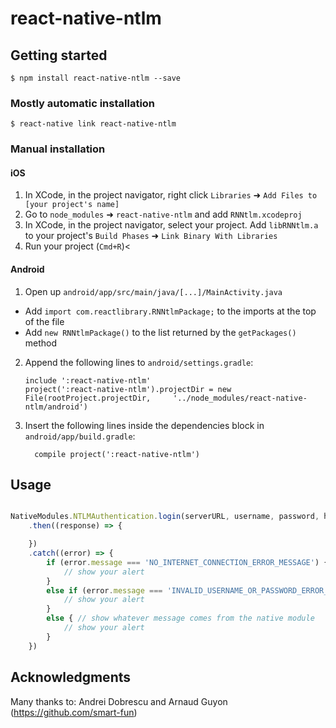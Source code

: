 
# react-native-ntlm 

## Getting started

`$ npm install react-native-ntlm --save`

### Mostly automatic installation

`$ react-native link react-native-ntlm`

### Manual installation


#### iOS

1. In XCode, in the project navigator, right click `Libraries` ➜ `Add Files to [your project's name]`
2. Go to `node_modules` ➜ `react-native-ntlm` and add `RNNtlm.xcodeproj`
3. In XCode, in the project navigator, select your project. Add `libRNNtlm.a` to your project's `Build Phases` ➜ `Link Binary With Libraries`
4. Run your project (`Cmd+R`)<

#### Android

1. Open up `android/app/src/main/java/[...]/MainActivity.java`
  - Add `import com.reactlibrary.RNNtlmPackage;` to the imports at the top of the file
  - Add `new RNNtlmPackage()` to the list returned by the `getPackages()` method
2. Append the following lines to `android/settings.gradle`:
  	```
  	include ':react-native-ntlm'
  	project(':react-native-ntlm').projectDir = new File(rootProject.projectDir, 	'../node_modules/react-native-ntlm/android')
  	```
3. Insert the following lines inside the dependencies block in `android/app/build.gradle`:
  	```
      compile project(':react-native-ntlm')
  	```

## Usage
```javascript

NativeModules.NTLMAuthentication.login(serverURL, username, password, headers)
    .then((response) => {

    })
    .catch((error) => {
        if (error.message === 'NO_INTERNET_CONNECTION_ERROR_MESSAGE') {
            // show your alert
        }
        else if (error.message === 'INVALID_USERNAME_OR_PASSWORD_ERROR_MESSAGE') {
            // show your alert
        }
        else { // show whatever message comes from the native module
            // show your alert
        }
    })
  ```

## Acknowledgments
    
  Many thanks to:
    Andrei Dobrescu and Arnaud Guyon (https://github.com/smart-fun)
   
